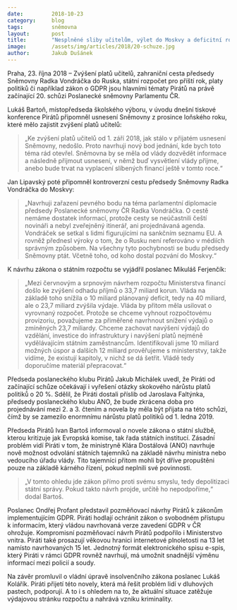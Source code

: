 ```yaml
---
date:         2018-10-23
category:     blog
tags:         sněmovna
layout:       post
title:        "Nesplněné sliby učitelům, výlet do Moskvy a deficitní rozpočet. Piráti komentovali témata začínající schůze Sněmovny"
image:        /assets/img/articles/2018/20-schuze.jpg
author:       Jakub Dušánek
---
```



Praha, 23. října 2018 – Zvýšení platů učitelů, zahraniční cesta předsedy Sněmovny Radka Vondráčka do Ruska, státní rozpočet pro příští rok, platy politiků či například zákon o GDPR jsou hlavními tématy Pirátů na právě začínající 20. schůzi Poslanecké sněmovny Parlamentu ČR.

Lukáš Bartoň, místopředseda školského výboru, v úvodu dnešní tiskové konference Pirátů připomněl usnesení Sněmovny z prosince loňského roku, které mělo zajistit zvýšení platů učitelů: 

> „Ke zvýšení platů učitelů od 1. září 2018, jak stálo v přijatém usnesení Sněmovny, nedošlo. Proto navrhuji nový bod jednání, kde bych toto téma rád otevřel. Sněmovna by se měla od vlády dozvědět informace a následně přijmout usnesení, v němž buď vysvětlení vlády přijme, anebo bude trvat na vyplacení slíbených financí ještě v tomto roce.“

Jan Lipavský poté připomněl kontroverzní cestu předsedy Sněmovny Radka Vondráčka do Moskvy: 

> „Navrhuji zařazení pevného bodu na téma parlamentní diplomacie předsedy Poslanecké sněmovny ČR Radka Vondráčka. O cestě nemáme dostatek informací, protože cesty se neúčastnili čeští novináři a nebyl zveřejněný itinerář, ani projednávaná agenda. Vondráček se setkal s lidmi figurujícími na sankčním seznamu EU. A rovněž přednesl výroky o tom, že o Rusku není referováno v médiích správným způsobem. Na všechny tyto pochybnosti se budu předsedy Sněmovny ptát. Včetně toho, od koho dostal pozvání do Moskvy.“

K návrhu zákona o státním rozpočtu se vyjádřil poslanec Mikuláš Ferjenčík: 

> „Mezi červnovým a srpnovým návrhem rozpočtu Ministerstva financí došlo ke zvýšení odhadu příjmů o 33,7 miliard korun. Vláda na základě toho snížila o 10 miliard plánovaný deficit, tedy na 40 miliard, ale o 23,7 miliard zvýšila výdaje. Vláda by přitom měla usilovat o vyrovnaný rozpočet. Protože se chceme vyhnout rozpočtovému provizoriu, považujeme za přiměřené navrhnout snížení výdajů o zmíněných 23,7 miliardy. Chceme zachovat navýšení výdajů do vzdělání, investice do infrastruktury i navýšení platů nejméně vydělávajícím státním zaměstnancům. Identifikovali jsme 10 miliard možných úspor a dalších 12 miliard prověřujeme s ministerstvy, takže vidíme, že existují kapitoly, v nichž se dá šetřit. Vládě tedy doporučíme materiál přepracovat.“

Předseda poslaneckého klubu Pirátů Jakub Michálek uvedl, že Piráti od začínající schůze očekávají i vyřešení otázky skokového nárůstu platů politiků o 20 %. Sdělil, že Piráti dostali příslib od Jaroslava Faltýnka, předsedy poslaneckého klubu ANO, že bude zkrácena doba pro projednávání mezi 2. a 3. čtením a novela by měla být přijata na této schůzi, čímž by se zamezilo enormnímu nárůstu platů politiků od 1. ledna 2019.

Předseda Pirátů Ivan Bartoš informoval o novele zákona o státní službě, kterou kritizuje jak Evropská komise, tak řada státních institucí. Zásadní problém vidí Piráti v tom, že ministryně Klára Dostálová (ANO) navrhuje nově možnost odvolání státních tajemníků na základě návrhu ministra nebo vedoucího úřadu vlády. Tito tajemníci přitom mohli být dříve propuštěni pouze na základě kárného řízení, pokud neplnili své povinnosti. 

> „V tomto ohledu jde zákon přímo proti svému smyslu, tedy depolitizaci státní správy. Pokud takto návrh projde, určitě ho nepodpoříme,“ dodal Bartoš.

Poslanec Ondřej Profant představil pozměňovací návrhy Pirátů k zákonům implementujícím GDPR. Piráti hodlají ochránit zákon o svobodném přístupu k informacím, který vládou navrhovaná verze zavedení GDPR v ČR ohrožuje. Kompromisní pozměňovací návrh Pirátů podpořilo i Ministerstvo vnitra. Piráti také prosazují věkovou hranici internetové plnoletosti na 13 let namísto navrhovaných 15 let. Jednotný formát elektronického spisu e-spis, který Piráti v rámci GDPR rovněž navrhují, má umožnit snadnější výměnu informací mezi policií a soudy.

Na závěr promluvil o vládní úpravě insolvenčního zákona poslanec Lukáš Kolářík. Piráti přijetí této novely, která má řešit problém lidí v dluhových pastech, podporují. A to i s ohledem na to, že aktuální situace zatěžuje výdajovou stránku rozpočtu a nahrává vzniku kriminality.   
